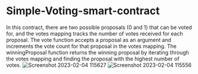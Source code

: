 # Simple-Voting-smart-contract

In this contract, there are two possible proposals (0 and 1) that can be voted for, and the votes mapping tracks the number of votes received for each proposal. The vote function accepts a proposal as an argument and increments the vote count for that proposal in the votes mapping. The winningProposal function returns the winning proposal by iterating through the votes mapping and finding the proposal with the highest number of votes.
![Screenshot 2023-02-04 115627](https://user-images.githubusercontent.com/72665907/216752677-ac30735c-2859-40c9-8867-8214aa7c8ee3.png)
![Screenshot 2023-02-04 115556](https://user-images.githubusercontent.com/72665907/216752680-c8fdcb0d-cd35-4aae-a32c-163af7d092ec.png)
